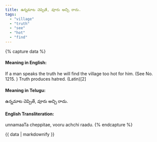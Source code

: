 ```yaml
---
title: ఉన్నమాట చెప్పితే, వూరు అచ్చి రాదు.
tags:
  - "village"
  - "truth"
  - "see"
  - "hot"
  - "find"
---
```


{% capture data %}
#### Meaning in English:
If a man speaks the truth he will find the village too hot for him.
(See No. 1215. )
Truth produces hatred. (Latin)[2]

#### Meaning in Telugu:
ఉన్నమాట చెప్పితే, వూరు అచ్చి రాదు.

#### English Transliteration:
unnamaaTa cheppitae, vooru achchi raadu.
{% endcapture %}

{{ data | markdownify }}

